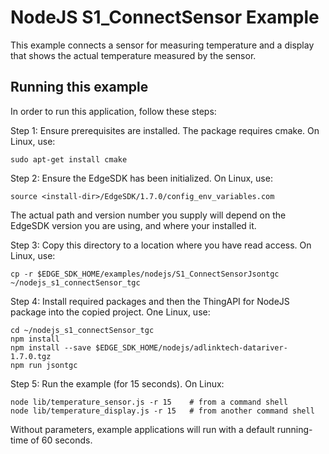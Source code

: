 # NodeJS S1_ConnectSensor Example

This example connects a sensor for measuring temperature and a display that shows the actual temperature measured by
the sensor.

## Running this example

In order to run this application, follow these steps:

Step 1: Ensure prerequisites are installed. The package requires cmake. On Linux, use:

	sudo apt-get install cmake 

Step 2: Ensure the EdgeSDK has been initialized. On Linux, use:

	source <install-dir>/EdgeSDK/1.7.0/config_env_variables.com

The actual path and version number you supply will depend on the EdgeSDK version you are using, and where your installed it.

Step 3: Copy this directory to a location where you have read access. On Linux, use:

	cp -r $EDGE_SDK_HOME/examples/nodejs/S1_ConnectSensorJsontgc ~/nodejs_s1_connectSensor_tgc

Step 4: Install required packages and then the ThingAPI for NodeJS package into the copied project. One Linux, use:

	cd ~/nodejs_s1_connectSensor_tgc
	npm install
	npm install --save $EDGE_SDK_HOME/nodejs/adlinktech-datariver-1.7.0.tgz
	npm run jsontgc

Step 5: Run the example (for 15 seconds). On Linux:

	node lib/temperature_sensor.js -r 15    # from a command shell
	node lib/temperature_display.js -r 15   # from another command shell

Without parameters, example applications will run with a default running-time of 60 seconds.
